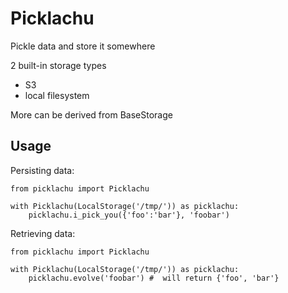 # Picklachu

Pickle data and store it somewhere

2 built-in storage types

- S3
- local filesystem

More can be derived from BaseStorage


## Usage

Persisting data:

```
from picklachu import Picklachu

with Picklachu(LocalStorage('/tmp/')) as picklachu:
    picklachu.i_pick_you({'foo':'bar'}, 'foobar')
```

Retrieving data:

```
from picklachu import Picklachu

with Picklachu(LocalStorage('/tmp/')) as picklachu:
    picklachu.evolve('foobar') #  will return {'foo', 'bar'}
```